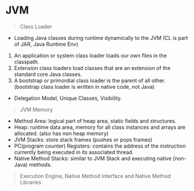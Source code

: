 # JVM

> Class Loader
* Loading Java classes during runtime dynamically to the JVM (CL is part of JAR, Java Runtime Env)
1. An application or system class loader loads our own files in the classpath.
2. Extension class loaders load classes that are an extension of the standard core Java classes.
3. A bootstrap or primordial class loader is the parent of all other. (bootstrap class loader is written in native code, not Java)
* Delegation Model, Unique Classes, Visibility.


> JVM Memory
* Method Area: logical part of heap area, static fields and structures.
* Heap: runtime data area, memory for all class instances and arrays are allocated. (also has non heap memory)
* JVM Stacks: store stack frames (pushes or pops frames)
* PC(program counter) Registers: contains the address of the instruction currently being executed in its associated thread.
* Native Method Stacks: similar to JVM Stack and executing native (non-Java) methods.

> Execution Engine, Native Method Interface and Native Method Libraries

